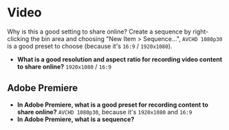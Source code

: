 # Video

Why is this a good setting to share online? Create a sequence by right-clicking the bin area and choosing "New Item > Sequence...", `AVCHD 1080p30` is a good preset to choose (because it's `16:9` / `1920x1080`).

- **What is a good resolution and aspect ratio for recording video content to share online?** `1920x1080` / `16:9`

## Adobe Premiere

- **In Adobe Premiere, what is a good preset for recording content to share online?** `AVCHD 1080p30`, because it's `1920x1080` and `16:9`
- **In Adobe Premiere, what is a sequence?**
